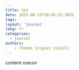 ```yaml
---
title: tp1
date: 2025-06-25T10:45:22.383Z
tags:
layout: 'journal'
lang: fr
categories: 
  - journal
authors:
    - thomas iniguez visioli
---
```

content ozeuor